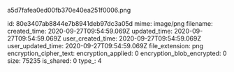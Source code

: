 a5d7fafea0ed00fb370e40ea251f0006.png

id: 80e3407ab8844e7b8941deb97dc3a05d
mime: image/png
filename: 
created_time: 2020-09-27T09:54:59.069Z
updated_time: 2020-09-27T09:54:59.069Z
user_created_time: 2020-09-27T09:54:59.069Z
user_updated_time: 2020-09-27T09:54:59.069Z
file_extension: png
encryption_cipher_text: 
encryption_applied: 0
encryption_blob_encrypted: 0
size: 75235
is_shared: 0
type_: 4
